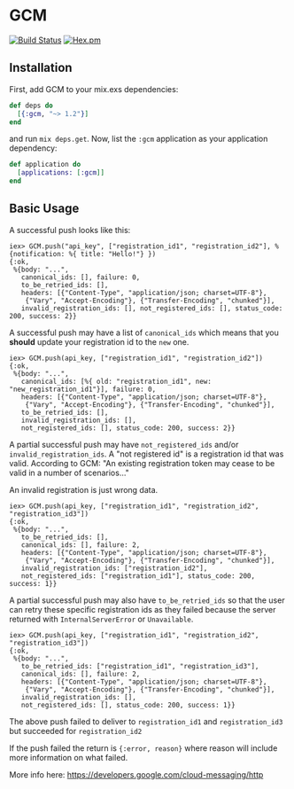 # GCM

[![Build Status](https://travis-ci.org/carnivalmobile/gcm.svg?branch=master)](https://travis-ci.org/carnivalmobile/gcm) [![Hex.pm](https://img.shields.io/hexpm/v/gcm.svg?style=flat-square)](https://hex.pm/packages/gcm)

## Installation

First, add GCM to your mix.exs dependencies:

```elixir
def deps do
  [{:gcm, "~> 1.2"}]
end
```

and run `mix deps.get`. Now, list the `:gcm` application as your application dependency:

```elixir
def application do
  [applications: [:gcm]]
end
```

## Basic Usage

A successful push looks like this:

```
iex> GCM.push("api_key", ["registration_id1", "registration_id2"], %{notification: %{ title: "Hello!"} })
{:ok,
 %{body: "...",
   canonical_ids: [], failure: 0,
   to_be_retried_ids: [],
   headers: [{"Content-Type", "application/json; charset=UTF-8"},
    {"Vary", "Accept-Encoding"}, {"Transfer-Encoding", "chunked"}],
   invalid_registration_ids: [], not_registered_ids: [], status_code: 200, success: 2}}
```

A successful push may have a list of `canonical_ids` which means that you **should** update your registration id to the `new` one.

```
iex> GCM.push(api_key, ["registration_id1", "registration_id2"])
{:ok,
 %{body: "...",
   canonical_ids: [%{ old: "registration_id1", new: "new_registration_id1"}], failure: 0,
   headers: [{"Content-Type", "application/json; charset=UTF-8"},
    {"Vary", "Accept-Encoding"}, {"Transfer-Encoding", "chunked"}],
   to_be_retried_ids: [],
   invalid_registration_ids: [],
   not_registered_ids: [], status_code: 200, success: 2}}
```

A partial successful push may have `not_registered_ids` and/or `invalid_registration_ids`.
A "not registered id" is a registration id that was valid. According to GCM: "An existing registration token may cease to be valid in a number of scenarios..."

An invalid registration is just wrong data.

```
iex> GCM.push(api_key, ["registration_id1", "registration_id2", "registration_id3"])
{:ok,
 %{body: "...",
   to_be_retried_ids: [],
   canonical_ids: [], failure: 2,
   headers: [{"Content-Type", "application/json; charset=UTF-8"},
    {"Vary", "Accept-Encoding"}, {"Transfer-Encoding", "chunked"}],
   invalid_registration_ids: ["registration_id2"],
   not_registered_ids: ["registration_id1"], status_code: 200, success: 1}}
```

A partial successful push may also have `to_be_retried_ids` so that the user can retry these specific registration ids as they failed because the server returned with `InternalServerError` or `Unavailable`.

```
iex> GCM.push(api_key, ["registration_id1", "registration_id2", "registration_id3"])
{:ok,
 %{body: "...",
   to_be_retried_ids: ["registration_id1", "registration_id3"],
   canonical_ids: [], failure: 2,
   headers: [{"Content-Type", "application/json; charset=UTF-8"},
    {"Vary", "Accept-Encoding"}, {"Transfer-Encoding", "chunked"}],
   invalid_registration_ids: [],
   not_registered_ids: [], status_code: 200, success: 1}}
```

The above push failed to deliver to `registration_id1` and `registration_id3` but succeeded for `registration_id2`

If the push failed the return is `{:error, reason}` where reason will include more information on what failed.

More info here: https://developers.google.com/cloud-messaging/http
